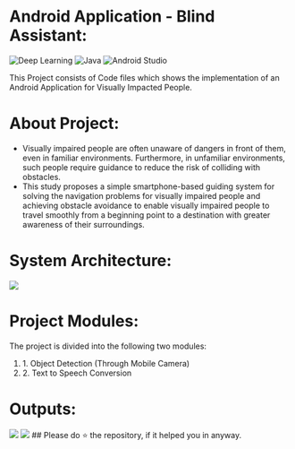 # Android Application - Blind Assistant:

![Deep Learning](https://img.shields.io/badge/Deep%20Learning-blue.svg) ![Java](https://img.shields.io/badge/Java-brightgreen.svg) ![Android Studio](https://img.shields.io/badge/Android%20Studio-orange.svg)

This Project consists of Code files which shows the implementation of an Android Application for Visually Impacted People.

# About Project:
<ul>
<li>Visually impaired people are often unaware of dangers in front of them, even in familiar environments. Furthermore, in unfamiliar environments, such people require guidance to reduce the risk of colliding with obstacles. </li>
<li>This study proposes a simple smartphone-based guiding system for solving the navigation problems for visually impaired people and achieving obstacle avoidance to enable visually impaired people to travel smoothly from a beginning point to a destination with greater awareness of their surroundings.</li>
</ul>

# System Architecture:

<img src="https://github.com/jainharsh644/Visual-Assistance-App/blob/main/Architecture.png" />

# Project Modules:
The project is divided into the following two modules:
<ol>
  <li>1. Object Detection (Through Mobile Camera)</li>
  <li>2. Text to Speech Conversion</li>
</ol>

# Outputs:

<img src="https://github.com/jainharsh644/Visual-Assistance-App/blob/main/IndoorOutput.png" />
<img src="https://github.com/jainharsh644/Visual-Assistance-App/blob/main/OutdoorOutput.png" />
## Please do ⭐ the repository, if it helped you in anyway.
